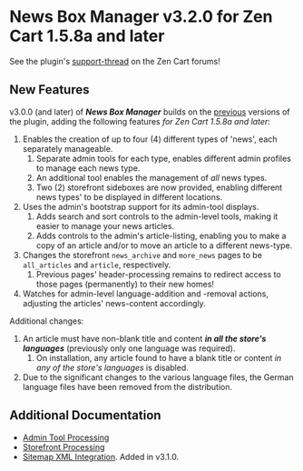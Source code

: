 # News Box Manager v3.2.0 for Zen Cart 1.5.8a and later

See the plugin's [support-thread](https://www.zen-cart.com/showthread.php?226052-News-Box-Manager-v3-0-0-Support-Thread) on the Zen Cart forums!

## New Features

v3.0.0 (and later) of _**News Box Manager**_ builds on the [previous](https://github.com/lat9/news_box_manager) versions of the plugin, adding the following features _for Zen Cart 1.5.8a and later_:

1. Enables the creation of up to four (4) different types of 'news', each separately manageable.
	1. Separate admin tools for each type, enables different admin profiles to manage each news type.
	2. An additional tool enables the management of _all_ news types.
	3. Two (2) storefront sideboxes are now provided, enabling different news types' to be displayed in different locations.
2. Uses the admin's bootstrap support for its admin-tool displays.
	1. Adds search and sort controls to the admin-level tools, making it easier to manage your news articles.
	2. Adds controls to the admin's article-listing, enabling you to make a copy of an article and/or to move an article to a different news-type.
3. Changes the storefront `news_archive` and `more_news` pages to be `all_articles` and `article`, respectively.
	1. Previous pages' header-processing remains to redirect access to those pages (permanently) to their new homes!
4. Watches for admin-level language-addition and -removal actions, adjusting the articles' news-content accordingly.

Additional changes:

1. An article must have non-blank title and content _**in all the store's languages**_ (previously only one language was required).  
	1. On installation, any article found to have a blank title or content _in any of the store's languages_ is disabled.
2. Due to the significant changes to the various language files, the German language files have been removed from the distribution.

## Additional Documentation

- [Admin Tool Processing](https://github.com/lat9/news_box_manager_v3/wiki/Admin-Tool-Processing)
- [Storefront Processing](https://github.com/lat9/news_box_manager_v3/wiki/Storefront-Processing)
- [Sitemap XML Integration](https://github.com/lat9/news_box_manager_v3/wiki/Sitemap-XML-Integration).  Added in v3.1.0.

